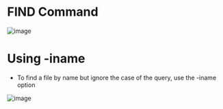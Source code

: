 # FIND Command

![image](https://user-images.githubusercontent.com/85761276/198835100-7df38bfb-8720-4bca-a950-995c2ce031e6.png) <br/>

# Using -iname <br/>
- To find a file by name but ignore the case of the query, use the -iname option<br/>


![image](https://user-images.githubusercontent.com/85761276/198835232-67e51347-b197-406d-9a6a-9c987e1e0ab1.png)
